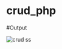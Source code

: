 # crud_php

#Output

![crud ss](https://user-images.githubusercontent.com/101788525/195291235-81486863-87f8-4188-8fd9-56ab672c9b72.png)
